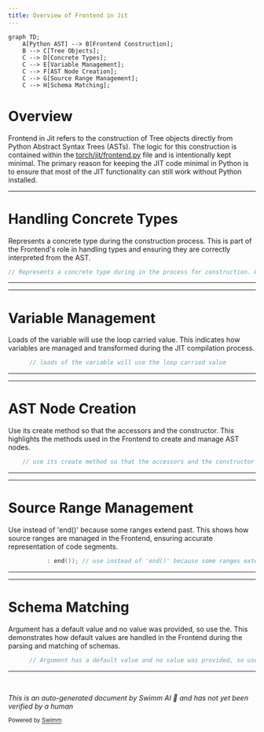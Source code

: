 ```yaml
---
title: Overview of Frontend in Jit
---
```

```mermaid
graph TD;
    A[Python AST] --> B[Frontend Construction];
    B --> C[Tree Objects];
    C --> D[Concrete Types];
    C --> E[Variable Management];
    C --> F[AST Node Creation];
    C --> G[Source Range Management];
    C --> H[Schema Matching];
```

# Overview

Frontend in Jit refers to the construction of Tree objects directly from Python Abstract Syntax Trees (ASTs). The logic for this construction is contained within the <SwmPath>[torch/jit/frontend.py](torch/jit/frontend.py)</SwmPath> file and is intentionally kept minimal. The primary reason for keeping the JIT code minimal in Python is to ensure that most of the JIT functionality can still work without Python installed.

<SwmSnippet path="/torch/csrc/jit/frontend/concrete_module_type.h" line="55">

---

# Handling Concrete Types

Represents a concrete type during the construction process. This is part of the Frontend's role in handling types and ensuring they are correctly interpreted from the AST.

```c
// Represents a concrete type during in the process for construction. We use
```

---

</SwmSnippet>

<SwmSnippet path="/torch/csrc/jit/frontend/convert_to_ssa.cpp" line="131">

---

# Variable Management

Loads of the variable will use the loop carried value. This indicates how variables are managed and transformed during the JIT compilation process.

```c++
      // loads of the variable will use the loop carried value
```

---

</SwmSnippet>

<SwmSnippet path="/torch/csrc/jit/frontend/parser.cpp" line="54">

---

# AST Node Creation

Use its create method so that the accessors and the constructor. This highlights the methods used in the Frontend to create and manage AST nodes.

```c++
    // use its create method so that the accessors and the constructor
```

---

</SwmSnippet>

<SwmSnippet path="/torch/csrc/jit/frontend/source_range.cpp" line="229">

---

# Source Range Management

Use instead of 'end()' because some ranges extend past. This shows how source ranges are managed in the Frontend, ensuring accurate representation of code segments.

```c++
           : end()); // use instead of 'end()' because some ranges extend past
```

---

</SwmSnippet>

<SwmSnippet path="/torch/csrc/jit/frontend/schema_matching.cpp" line="443">

---

# Schema Matching

Argument has a default value and no value was provided, so use the. This demonstrates how default values are handled in the Frontend during the parsing and matching of schemas.

```c++
      // Argument has a default value and no value was provided, so use the
```

---

</SwmSnippet>

&nbsp;

*This is an auto-generated document by Swimm AI 🌊 and has not yet been verified by a human*

<SwmMeta version="3.0.0" repo-id="Z2l0aHViJTNBJTNBcHl0b3JjaC1hdXRvZG9jcy1kZW1vJTNBJTNBU3dpbW0tRGVtbw==" repo-name="pytorch-autodocs-demo"><sup>Powered by [Swimm](/)</sup></SwmMeta>
